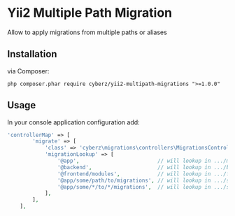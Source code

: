 Yii2 Multiple Path Migration
============================
Allow to apply migrations from multiple paths or aliases

Installation
------------
via Composer:
```
php composer.phar require cyberz/yii2-multipath-migrations ">=1.0.0"
```

Usage
-----
In your console application configuration add:

```php
'controllerMap' => [
        'migrate' => [
            'class' => 'cyberz\migrations\controllers\MigrationsController',
            'migrationLookup' => [
                '@app',                         // will lookup in .../migrations/migration_name.php AND .../<some-dir-name>/migrations/migration_name.php
                '@backend',                     // will lookup in .../backend/<some-dir-name>/migrations/migration_name.php AND .../backend/modules/<some-dir-name>/migrations/migration_name.php 
                '@frontend/modules',            // will lookup in .../frontend/modules/<some-dir-name>/migrations/migration_name.php
                '@app/some/path/to/migrations', // will lookup in .../some/path/to/migrations/migration_name.php
                '@app/some/*/to/*/migrations',  // will lookup in .../some/<some-dir-name>/to/<some-dir-name>/migrations
            ],
        ],
    ],
```